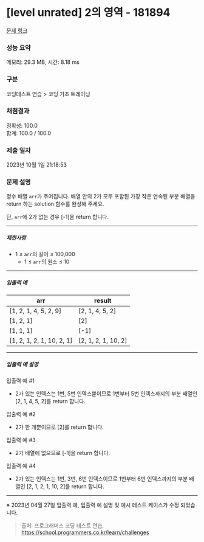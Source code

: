 # [level unrated] 2의 영역 - 181894 

[문제 링크](https://school.programmers.co.kr/learn/courses/30/lessons/181894) 

### 성능 요약

메모리: 29.3 MB, 시간: 8.18 ms

### 구분

코딩테스트 연습 > 코딩 기초 트레이닝

### 채점결과

정확성: 100.0<br/>합계: 100.0 / 100.0

### 제출 일자

2023년 10월 1일 21:18:53

### 문제 설명

<p>정수 배열 <code>arr</code>가 주어집니다. 배열 안의 2가 모두 포함된 가장 작은 연속된 부분 배열을 return 하는 solution 함수를 완성해 주세요.</p>

<p>단, <code>arr</code>에 2가 없는 경우 [-1]을 return 합니다.</p>

<hr>

<h5>제한사항</h5>

<ul>
<li>1 ≤ <code>arr</code>의 길이 ≤ 100,000

<ul>
<li>1 ≤ <code>arr</code>의 원소 ≤ 10</li>
</ul></li>
</ul>

<hr>

<h5>입출력 예</h5>
<table class="table">
        <thead><tr>
<th>arr</th>
<th>result</th>
</tr>
</thead>
        <tbody><tr>
<td>[1, 2, 1, 4, 5, 2, 9]</td>
<td>[2, 1, 4, 5, 2]</td>
</tr>
<tr>
<td>[1, 2, 1]</td>
<td>[2]</td>
</tr>
<tr>
<td>[1, 1, 1]</td>
<td>[-1]</td>
</tr>
<tr>
<td>[1, 2, 1, 2, 1, 10, 2, 1]</td>
<td>[2, 1, 2, 1, 10, 2]</td>
</tr>
</tbody>
      </table>
<hr>

<h5>입출력 예 설명</h5>

<p>입출력 예 #1</p>

<ul>
<li>2가 있는 인덱스는 1번, 5번 인덱스뿐이므로 1번부터 5번 인덱스까지의 부분 배열인 [2, 1, 4, 5, 2]를 return 합니다.</li>
</ul>

<p>입출력 예 #2</p>

<ul>
<li>2가 한 개뿐이므로 [2]를 return 합니다.</li>
</ul>

<p>입출력 예 #3</p>

<ul>
<li>2가 배열에 없으므로 [-1]을 return 합니다.</li>
</ul>

<p>입출력 예 #4</p>

<ul>
<li>2가 있는 인덱스는 1번, 3번, 6번 인덱스이므로 1번부터 6번 인덱스까지의 부분 배열인 [2, 1, 2, 1, 10, 2]를 return 합니다.</li>
</ul>

<hr>

<p>※ 2023년 04월 27일 입출력 예, 입출력 예 설명 및 예시 테스트 케이스가 수정 되었습니다.</p>


> 출처: 프로그래머스 코딩 테스트 연습, https://school.programmers.co.kr/learn/challenges